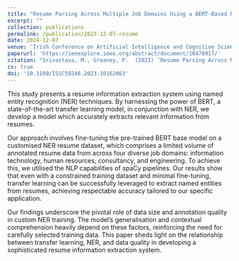 ```yaml
---
title: "Resume Parsing Across Multiple Job Domains Using a BERT-Based NER Model"
excerpt: ""
collection: publications
permalink: /publication/2023-12-07-resume
date: 2024-12-07
venue: 'Irish Conference on Artificial Intelligence and Cognitive Science (AICS)'
paperurl: 'https://ieeexplore.ieee.org/abstract/document/10470917/'
citation: "Srivastava, M., Greaney, P.  (2023) ‘Resume Parsing Across Multiple Job Domains Using a BERT-Based NER Model’, Proceedings of the 31st Irish Conference on Artificial Intelligence and Cognitive Science, Letterkenny, Ireland, 7-8 December, Washington D.C.: IEEE Computer Society Press."
cv: true
doi: '10.1109/ISSC59246.2023.10162063'
---
```


This study presents a resume information extraction system using named entity recognition (NER) techniques.
By harnessing the power of BERT, a state-of-the-art transfer learning model, in conjunction with NER, we develop a model
which accurately extracts relevant information from resumes.

Our approach involves fine-tuning the pre-trained BERT base model on a customised NER resume dataset, which comprises
a limited volume of annotated resume data from across four diverse job domains: information technology, human resources,
consultancy, and engineering. To achieve this, we utilised the NLP capabilities of spaCy pipelines. Our results show that even with
a constrained training dataset and minimal fine-tuning, transfer learning can be successfully leveraged to extract named entities
from resumes, achieving respectable accuracy tailored to our specific application.

Our findings underscore the pivotal role of data size and annotation quality in custom NER training. The model’s generalisation
and contextual comprehension heavily depend on these factors, reinforcing the need for carefully selected training data. This
paper sheds light on the relationship between transfer learning, NER, and data quality in developing a sophisticated resume
information extraction system.
